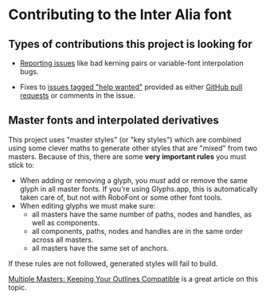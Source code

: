 # Contributing to the Inter Alia font

## Types of contributions this project is looking for

- [Reporting issues](https://github.com/shavian-info/inter/issues/new?template=bug_report.md)
  like bad kerning pairs or variable-font interpolation bugs.

- Fixes to
  [issues tagged "help wanted"](https://github.com/shavian-info/inter/issues?q=is%3Aissue+is%3Aopen+label%3A%22help+wanted%22)
  provided as either
  [GitHub pull requests](https://github.com/shavian-info/inter/pulls)
  or comments in the issue.

## Master fonts and interpolated derivatives

This project uses "master styles" (or "key styles") which are combined using some clever maths to generate other styles
that are "mixed" from two masters. Because of this, there are some **very important rules** you must stick to:

- When adding or removing a glyph, you _must_ add or remove the same glyph in all master fonts. If you're using
  Glyphs.app, this is automatically taken care of, but not with RoboFont or some other font tools.
- When editing glyphs we must make sure:
    - all masters have the same number of paths, nodes and handles, as well as components.
    - all components, paths, nodes and handles are in the same order across all masters.
    - all masters have the same set of anchors.

If these rules are not followed, generated styles will fail to build.

[Multiple Masters: Keeping Your Outlines Compatible](https://glyphsapp.com/tutorials/multiple-masters-part-2-keeping-your-outlines-compatible)
is a great article on this topic.

